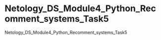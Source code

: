 # Netology_DS_Module4_Python_Recomment_systems_Task5
Netology_DS_Module4_Python_Recomment_systems_Task5
